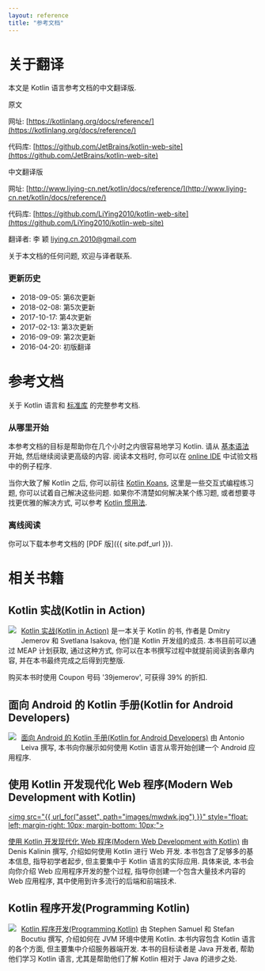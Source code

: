 ```yaml
---
layout: reference
title: "参考文档"
---
```


# 关于翻译

本文是 Kotlin 语言参考文档的中文翻译版.

原文

网址: [https://kotlinlang.org/docs/reference/](https://kotlinlang.org/docs/reference/)

代码库: [https://github.com/JetBrains/kotlin-web-site](https://github.com/JetBrains/kotlin-web-site)

中文翻译版

网址: [http://www.liying-cn.net/kotlin/docs/reference/](http://www.liying-cn.net/kotlin/docs/reference/)

代码库: [https://github.com/LiYing2010/kotlin-web-site](https://github.com/LiYing2010/kotlin-web-site)

翻译者: 李 颖 [liying.cn.2010@gmail.com](mailto:liying.cn.2010@gmail.com)

关于本文档的任何问题, 欢迎与译者联系.


### 更新历史
* 2018-09-05: 第6次更新
* 2018-02-08: 第5次更新
* 2017-10-17: 第4次更新
* 2017-02-13: 第3次更新
* 2016-09-09: 第2次更新
* 2016-04-20: 初版翻译


# 参考文档

关于 Kotlin 语言和 [标准库](https://kotlinlang.org/api/latest/jvm/stdlib/index.html) 的完整参考文档.

### 从哪里开始

本参考文档的目标是帮助你在几个小时之内很容易地学习 Kotlin.
请从 [基本语法](basic-syntax.html) 开始, 然后继续阅读更高级的内容.
阅读本文档时, 你可以在 [online IDE](http://try.kotlinlang.org/) 中试验文档中的例子程序.

当你大致了解 Kotlin 之后, 你可以前往 [Kotlin Koans](https://kotlinlang.org/docs/tutorials/koans.html), 这里是一些交互式编程练习题, 你可以试着自己解决这些问题.
如果你不清楚如何解决某个练习题, 或者想要寻找更优雅的解决方式, 可以参考 [Kotlin 惯用法](idioms.html).


### 离线阅读
你可以下载本参考文档的 [PDF 版]({{ site.pdf_url }}).

# 相关书籍

## Kotlin 实战(Kotlin in Action)

   <a href="https://manning.com/books/kotlin-in-action"><img src="{{ url_for('asset', path='images/Jemerov-Kotlin-MEAP-HI.png')}}" style="float: left; margin-right: 10px; margin-bottom: 10px;"></a>

[Kotlin 实战(Kotlin in Action)](https://manning.com/books/kotlin-in-action) 是一本关于 Kotlin 的书, 作者是 Dmitry Jemerov 和 Svetlana Isakova,
他们是 Kotlin 开发组的成员. 本书目前可以通过 MEAP 计划获取, 通过这种方式, 你可以在本书撰写过程中就提前阅读到各章内容, 并在本书最终完成之后得到完整版.

购买本书时使用 Coupon 号码 '39jemerov', 可获得 39% 的折扣.

<h2 style="clear: left">面向 Android 的 Kotlin 手册(Kotlin for Android Developers)</h2>

  <a href="https://leanpub.com/kotlin-for-android-developers"><img src="{{url_for('asset', path='images/kotlin-for-android-developers.png')}}" style="float: left; margin-right: 10px; margin-bottom: 10px;"></a>

[面向 Android 的 Kotlin 手册(Kotlin for Android Developers)](https://leanpub.com/kotlin-for-android-developers) 由 Antonio Leiva 撰写, 本书向你展示如何使用 Kotlin 语言从零开始创建一个 Android 应用程序.

<h2 style="clear: left">使用 Kotlin 开发现代化 Web 程序(Modern Web Development with Kotlin)</h2>

  <a href="https://leanpub.com/modern-web-development-with-kotlin"><img src="{{ url_for("asset", path="images/mwdwk.jpg") }}" style="float: left; margin-right: 10px; margin-bottom: 10px;"></a>

[使用 Kotlin 开发现代化 Web 程序(Modern Web Development with Kotlin)](https://leanpub.com/modern-web-development-with-kotlin) 由 Denis Kalinin 撰写, 介绍如何使用 Kotlin 进行 Web 开发. 本书包含了足够多的基本信息, 指导初学者起步, 但主要集中于 Kotlin 语言的实际应用. 具体来说, 本书会向你介绍 Web 应用程序开发的整个过程, 指导你创建一个包含大量技术内容的 Web 应用程序, 其中使用到许多流行的后端和前端技术.


<h2 style="clear: left">Kotlin 程序开发(Programming Kotlin)</h2>

  <a href="https://www.packtpub.com/application-development/programming-kotlin"><img src="{{url_for('asset', path='images/programming-kotlin.png')}}" style="float: left; margin-right: 10px; margin-bottom: 10px;"></a>

[Kotlin 程序开发(Programming Kotlin)](https://www.packtpub.com/application-development/programming-kotlin) 由 Stephen Samuel 和 Stefan Bocutiu 撰写, 介绍如何在 JVM 环境中使用 Kotlin. 本书内容包含 Kotlin 语言的各个方面, 但主要集中介绍服务器端开发. 本书的目标读者是 Java 开发者, 帮助他们学习 Kotlin 语言, 尤其是帮助他们了解 Kotlin 相对于 Java 的进步之处.
